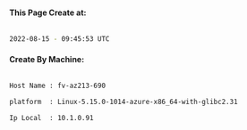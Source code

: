 
   
#### This Page Create at:

```bash

2022-08-15 - 09:45:53 UTC

```

#### Create By Machine:

```bash

Host Name : fv-az213-690

platform  : Linux-5.15.0-1014-azure-x86_64-with-glibc2.31

Ip Local  : 10.1.0.91

```

